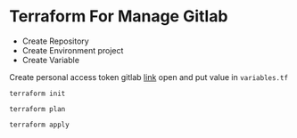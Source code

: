 # Terraform For Manage Gitlab

- Create Repository 
- Create Environment project
- Create Variable

Create personal access token gitlab [link](https://gitlab.com/-/profile/personal_access_tokens)
open and put value in `variables.tf`

```shell
terraform init
```

```shell
terraform plan
```

```shell
terraform apply
```
